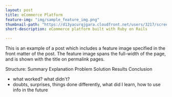 ```yaml
---
layout: post
title: eCommerce Platform
feature-img: "img/sample_feature_img.png"
thumbnail-path: "https://d13yacurqjgara.cloudfront.net/users/3217/screenshots/1686132/webflow_landingpage_1x.jpg"
short-description: eCommerce platform built with Ruby on Rails

---
```

This is an example of a post which includes a feature image specified in the front matter of the post. The feature image spans the full-width of the page, and is shown with the title on permalink pages.

Structure: 
Summary
Explanation
Problem
Solution
Results
Conclusion 
- what worked? what didn't?
- doubts, surprises, things done differently, what did I learn, how to use info in the future


